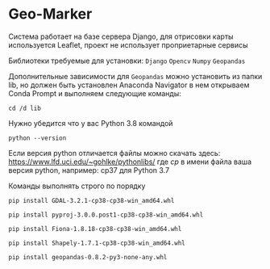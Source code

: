 # Geo-Marker

Система работает на базе сервера Django, для отрисовки карты используется Leaflet, проект не использует проприетарные сервисы

Библиотеки требуемые для установки: 
`Django`
`Opencv`
`Numpy`
`Geopandas`

Дополнительные зависимости для `Geopandas` можно установить из папки lib, но должен быть установлен Anaconda Navigator в нем открываем Conda Prompt и выполняем следующие команды:

`cd /d lib`

Нужно убедится что у вас Python 3.8 командой

`python --version`

Если версия python отличается файлы можно скачать здесь: https://www.lfd.uci.edu/~gohlke/pythonlibs/
где _cp_ в имени файла ваша версия python, например: cp37 для Python 3.7 

Команды выполнять строго по порядку

`pip install GDAL-3.2.1-cp38-cp38-win_amd64.whl`

`pip install pyproj-3.0.0.post1-cp38-cp38-win_amd64.whl`

`pip install Fiona-1.8.18-cp38-cp38-win_amd64.whl`

`pip install Shapely-1.7.1-cp38-cp38-win_amd64.whl`

`pip install geopandas-0.8.2-py3-none-any.whl`